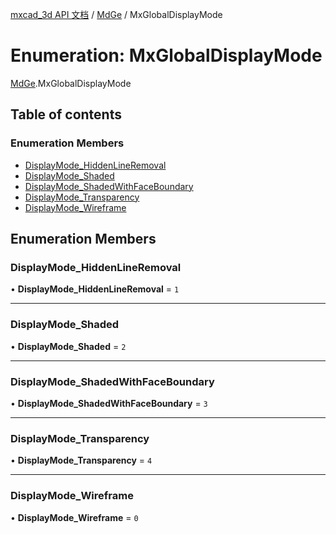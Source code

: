 [mxcad_3d API 文档](../README.md) / [MdGe](../modules/MdGe.md) / MxGlobalDisplayMode

# Enumeration: MxGlobalDisplayMode

[MdGe](../modules/MdGe.md).MxGlobalDisplayMode

## Table of contents

### Enumeration Members

- [DisplayMode\_HiddenLineRemoval](MdGe.MxGlobalDisplayMode.md#displaymode_hiddenlineremoval)
- [DisplayMode\_Shaded](MdGe.MxGlobalDisplayMode.md#displaymode_shaded)
- [DisplayMode\_ShadedWithFaceBoundary](MdGe.MxGlobalDisplayMode.md#displaymode_shadedwithfaceboundary)
- [DisplayMode\_Transparency](MdGe.MxGlobalDisplayMode.md#displaymode_transparency)
- [DisplayMode\_Wireframe](MdGe.MxGlobalDisplayMode.md#displaymode_wireframe)

## Enumeration Members

### DisplayMode\_HiddenLineRemoval

• **DisplayMode\_HiddenLineRemoval** = ``1``

___

### DisplayMode\_Shaded

• **DisplayMode\_Shaded** = ``2``

___

### DisplayMode\_ShadedWithFaceBoundary

• **DisplayMode\_ShadedWithFaceBoundary** = ``3``

___

### DisplayMode\_Transparency

• **DisplayMode\_Transparency** = ``4``

___

### DisplayMode\_Wireframe

• **DisplayMode\_Wireframe** = ``0``
